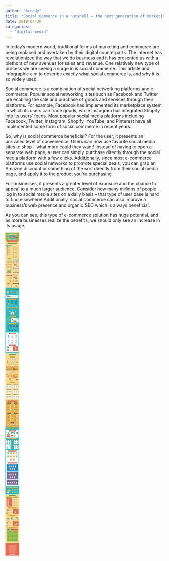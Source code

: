 ```yaml
---
author: "kreddy"
title: "Social Commerce in a nutshell – the next generation of marketing!"
date: 2018-04-30
categories: 
  - "digital-media"
---
```


In today’s modern world, traditional forms of marketing and commerce are being replaced and overtaken by their digital counterparts. The internet has revolutionized the way that we do business and it has presented us with a plethora of new avenues for sales and revenue. One relatively new type of process we are seeing a surge in is social commerce. This article and infographic aim to describe exactly what social commerce is, and why it is so widely used.

Social commerce is a combination of social networking platforms and e-commerce. Popular social networking sites such as Facebook and Twitter are enabling the sale and purchase of goods and services through their platforms. For example, Facebook has implemented its marketplace system in which its users can trade goods, while Instagram has integrated Shopify into its users’ feeds. Most popular social media platforms including Facebook, Twitter, Instagram, Shopify, YouTube, and Pinterest have all implemented some form of social commerce in recent years.

So, why is social commerce beneficial? For the user, it presents an unrivaled level of convenience. Users can now use favorite social media sites to shop – what more could they want! Instead of having to open a separate web page, a user can simply purchase directly through the social media platform with a few clicks. Additionally, since most e-commerce platforms use social networks to promote special deals, you can grab an Amazon discount or something of the sort directly from their social media page, and apply it to the product you’re purchasing.

For businesses, it presents a greater level of exposure and the chance to appeal to a much larger audience. Consider how many millions of people log in to social media sites on a daily basis – that type of user base is hard to find elsewhere! Additionally, social commerce can also improve a business’s web presence and organic SEO which is always beneficial.

As you can see, this type of e-commerce solution has huge potential, and as more businesses realize the benefits, we should only see an increase in its usage.

![](images/january-13-2018-infographic-social-commerce.png)
